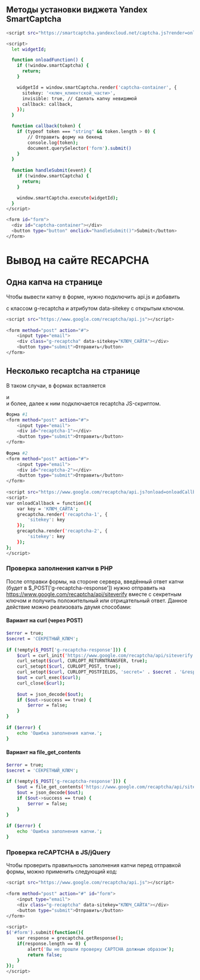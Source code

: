
## Методы установки виджета Yandex SmartCaptcha

```sh
<script src="https://smartcaptcha.yandexcloud.net/captcha.js?render=onload&onload=onloadFunction" defer></script>

<script>
  let widgetId;

  function onloadFunction() {
    if (!window.smartCaptcha) {
      return;
    }

    widgetId = window.smartCaptcha.render('captcha-container', {
      sitekey: '<ключ_клиентской_части>',
      invisible: true, // Сделать капчу невидимой
      callback: callback,
    });
  }

  function callback(token) {
    if (typeof token === "string" && token.length > 0) {
        // Отправить форму на бекенд
        console.log(token);
        document.querySelector('form').submit()
    }
  }
  
  function handleSubmit(event) {
    if (!window.smartCaptcha) {
      return;
    }

    window.smartCaptcha.execute(widgetId);
  }
</script>

<form id="form">
  <div id="captcha-container"></div>
  <button type="button" onclick="handleSubmit()">Submit</button>
</form>

```



 
# Вывод на сайте RECAPCHA

## Одна капча на странице

Чтобы вывести капчу в форме, нужно подключить api.js и добавить <div> c классом g-recaptcha и атрибутом data-sitekey с открытым ключом.


```sh
<script src="https://www.google.com/recaptcha/api.js"></script>
 
<form method="post" action="#">
	<input type="email">
	<div class="g-recaptcha" data-sitekey="КЛЮЧ_САЙТА"></div>
	<button type="submit">Отправить</button>
</form>
```

## Несколько recaptcha на странице

В таком случаи, в формах вставляется <div id="recaptcha-1"></div> и <div id="recaptcha-2"></div> и более, далее к ним подключается recaptcha JS-скриптом.


```sh
Форма #1
<form method="post" action="#">
	<input type="email">
	<div id="recaptcha-1"></div>
	<button type="submit">Отправить</button>
</form>
 
Форма #2
<form method="post" action="#">
	<input type="email">
	<div id="recaptcha-2"></div>
	<button type="submit">Отправить</button>
</form>
 
<script src="https://www.google.com/recaptcha/api.js?onload=onloadCallback&render=explicit">
<script>
var onloadCallback = function(){
	var key = 'КЛЮЧ_САЙТА';
	grecaptcha.render('recaptcha-1', {
		'sitekey': key
	});
	grecaptcha.render('recaptcha-2', {
		'sitekey': key
	});
};
</script>
```


### Проверка заполнения капчи в PHP

После отправки формы, на стороне сервера, введённый ответ капчи (будет в $_POST['g-recaptcha-response']) нужно отправить на https://www.google.com/recaptcha/api/siteverify вместе с секретным ключом и получить положительный или отрицательный ответ. Данное действие можно реализовать двумя способами:

#### Вариант на curl (через POST)

```sh
$error = true;
$secret = 'СЕКРЕТНЫЙ_КЛЮЧ';
 
if (!empty($_POST['g-recaptcha-response'])) {
	$curl = curl_init('https://www.google.com/recaptcha/api/siteverify');
	curl_setopt($curl, CURLOPT_RETURNTRANSFER, true);
	curl_setopt($curl, CURLOPT_POST, true);
	curl_setopt($curl, CURLOPT_POSTFIELDS, 'secret=' . $secret . '&response=' . $_POST['g-recaptcha-response']);
	$out = curl_exec($curl);
	curl_close($curl);
	
	$out = json_decode($out);
	if ($out->success == true) {
		$error = false;
	} 
}    
 
if ($error) {
	echo 'Ошибка заполнения капчи.';
}
```
#### Вариант на file_get_contents

```sh
$error = true;
$secret = 'СЕКРЕТНЫЙ_КЛЮЧ';
 
if (!empty($_POST['g-recaptcha-response'])) {
	$out = file_get_contents('https://www.google.com/recaptcha/api/siteverify?secret=' . $secret . '&response=' . $_POST['g-recaptcha-response']);
	$out = json_decode($out);
	if ($out->success == true) {
		$error = false;
	} 
}
 
if ($error) {
	echo 'Ошибка заполнения капчи.';
}
```

### Проверка reCAPTCHA в JS/jQuery

Чтобы проверить правильность заполнения капчи перед отправкой формы, можно применить следующий код:

```sh
<script src="https://www.google.com/recaptcha/api.js"></script>
 
<form method="post" action="#" id="form">
	<input type="email">
	<div class="g-recaptcha" data-sitekey="КЛЮЧ_САЙТА"></div>
	<button type="submit">Отправить</button>
</form>
 
<script>
$('#form').submit(function(){
	var response = grecaptcha.getResponse();
	if(response.length == 0) {
		alert('Вы не прошли проверку CAPTCHA должным образом');
		return false;
	}
});
</script>
```


